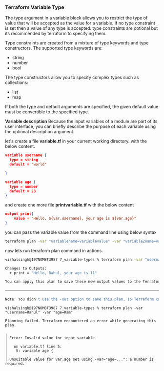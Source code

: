 
### Terraform Variable Type

The type argument in a variable block allows you to restrict the type of value that will be accepted as the value for a variable. If no type constraint is set then a value of any type is accepted. type constraints are optional but its recommended by terraform to specifying them.

Type constraints are created from a mixture of type keywords and type constructors. The supported type keywords are:
* string
* number
* bool

The type constructors allow you to specify complex types such as collections:
* list
* map

If both the type and default arguments are specified, the given default value must be convertible to the specified type.

**Variable description**
Because the input variables of a module are part of its user interface, you can briefly describe the purpose of each variable using the optional description argument.

let's create a file **variable.tf** in your current working directory. with the below content.
```json
variable username {
  type = string
  default = "world"

}

variable age {
  type = number
  default = 23
}
```

and create one more file **printvariable.tf** with the below content
```json
output print{
    value = "Hello, ${var.username}, your age is ${var.age}"
}
```

you can pass the variable value from the command line using below syntax
```sh
terraform plan -var "variablename=variablevalue" -var "variable2name=varible2value"
```

now lets run terraform plan command in actions.
```sh
vishalsingh@197NOMBT3987 7_variable-types % terraform plan -var "username=Rahul" -var "age=11"

Changes to Outputs:
  + print = "Hello, Rahul, your age is 11"

You can apply this plan to save these new output values to the Terraform state, without changing any real infrastructure.

──────────────────────────────────────────────────────────────────────────────────────────────────────────────────────────────────────────────────

Note: You didn't use the -out option to save this plan, so Terraform can't guarantee to take exactly these actions if you run "terraform apply" now.
```

```
vishalsingh@197NOMBT3987 7_variable-types % terraform plan -var "username=Rahul" -var "age=Ram"

Planning failed. Terraform encountered an error while generating this plan.

╷
│ Error: Invalid value for input variable
│ 
│   on variable.tf line 5:
│    5: variable age {
│ 
│ Unsuitable value for var.age set using -var="age=...": a number is required.

